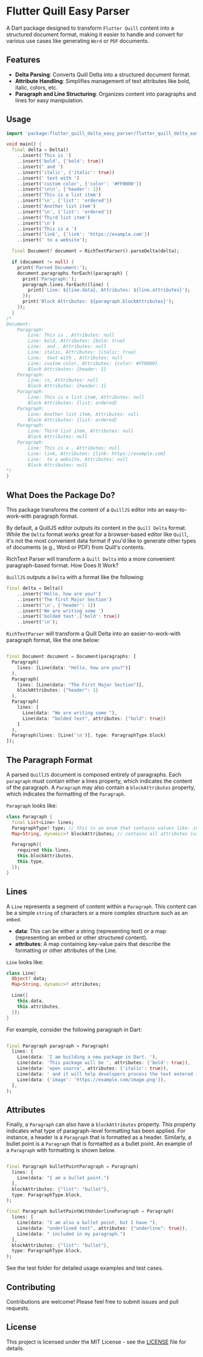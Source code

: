 # Flutter Quill Easy Parser

A Dart package designed to transform `Flutter Quill` content into a structured document format, making it easier to handle and convert for various use cases like generating `Word` or `PDF` documents.

## Features

- **Delta Parsing**: Converts Quill Delta into a structured document format.
- **Attribute Handling**: Simplifies management of text attributes like bold, italic, colors, etc.
- **Paragraph and Line Structuring**: Organizes content into paragraphs and lines for easy manipulation.

## Usage

```dart
import 'package:flutter_quill_delta_easy_parser/flutter_quill_delta_easy_parser.dart';

void main() {
  final delta = Delta()
    ..insert('This is ')
    ..insert('bold', {'bold': true})
    ..insert(' and ')
    ..insert('italic', {'italic': true})
    ..insert(' text with ')
    ..insert('custom color', {'color': '#FF0000'})
    ..insert('\n\n', {'header': 1})
    ..insert('This is a list item')
    ..insert('\n', {'list': 'ordered'})
    ..insert('Another list item')
    ..insert('\n', {'list': 'ordered'})
    ..insert('Third list item')
    ..insert('\n')
    ..insert('This is a ')
    ..insert('link', {'link': 'https://example.com'})
    ..insert(' to a website');

  final Document? document = RichTextParser().parseDelta(delta);

  if (document != null) {
    print('Parsed Document:');
    document.paragraphs.forEach((paragraph) {
      print('Paragraph:');
      paragraph.lines.forEach((line) {
        print('Line: ${line.data}, Attributes: ${line.attributes}');
      });
      print('Block Attributes: ${paragraph.blockAttributes}');
    });
  }
/*
Document:
    Paragraph:
        Line: This is , Attributes: null
        Line: bold, Attributes: {bold: true}
        Line:  and , Attributes: null
        Line: italic, Attributes: {italic: true}
        Line:  text with , Attributes: null
        Line: custom color, Attributes: {color: #FF0000}
        Block Attributes: {header: 1}
    Paragraph:
        Line: \n, Attributes: null
        Block Attributes: {header: 1}
    Paragraph:
        Line: This is a list item, Attributes: null
        Block Attributes: {list: ordered}
    Paragraph:
        Line: Another list item, Attributes: null
        Block Attributes: {list: ordered}
    Paragraph:
        Line: Third list item, Attributes: null
        Block Attributes: null
    Paragraph:
        Line: This is a , Attributes: null
        Line: link, Attributes: {link: https://example.com}
        Line:  to a website, Attributes: null
        Block Attributes: null
*/
}
```

## What Does the Package Do?

This package transforms the content of a `QuillJS` editor into an easy-to-work-with paragraph format.

By default, a QuillJS editor outputs its content in the `Quill Delta` format. While the `Delta` format works great for a browser-based editor like `Quill`, it's not the most convenient data format if you'd like to generate other types of documents (e.g., Word or PDF) from Quill's contents.

RichText Parser will transform a `Quill Delta` into a more convenient paragraph-based format.
How Does It Work?

`QuillJS` outputs a `Delta` with a format like the following:

```dart
final delta = Delta()
    ..insert('Hello, how are you?')
    ..insert('The first Major Section')
    ..insert('\n', {'header': 1})
    ..insert('We are writing some ')
    ..insert('bolded text',{'bold': true})
    ..insert('\n');
```

`RichTextParser` will transform a Quill Delta into an easier-to-work-with paragraph format, like the one below:

```dart

final Document document = Document(paragraphs: [
  Paragraph(
    lines: [Line(data: "Hello, how are you?")]
  ),
  Paragraph(
    lines: [Line(data: "The First Major Section")],
    blockAttributes: {"header": 1}
  ),
  Paragraph(
    lines: [
      Line(data: "We are writing some "),
      Line(data: "bolded text", attributes: {"bold": true})
    ]
  ),
  Paragraph(lines: [Line('\n')], type: ParagraphType.block)
]);
```

## The Paragraph Format

A parsed `QuillJS` document is composed entirely of paragraphs. Each `paragraph` must contain either a lines property, which indicates the content of the paragraph. A `Paragraph` may also contain a `blockAttributes` property, which indicates the formatting of the `Paragraph`.

`Paragraph` looks like:

```dart
class Paragraph {
  final List<Line> lines;
  ParagraphType? type; // this is an enum that contains values like: inline, block and embed
  Map<String, dynamic>? blockAttributes; // contains all attributes (usually block attributes like "heaeder") that will be applied to whole lines

  Paragraph({
    required this.lines,
    this.blockAttributes,
    this.type,
  });
}
```

## Lines

A `Line` represents a segment of content within a `Paragraph`. This content can be a simple `string` of characters or a more complex structure such as an `embed`.

- **data**: This can be either a string (representing text) or a map (representing an embed or other structured content).
- **attributes**: A map containing key-value pairs that describe the formatting or other attributes of the Line.

`Line` looks like:

```dart
class Line{
  Object? data;
  Map<String, dynamic>? attributes;

  Line({
    this.data,
    this.attributes,
  });
}
```

For example, consider the following paragraph in Dart:

```dart

final Paragraph paragraph = Paragraph(
  lines: [
    Line(data: 'I am building a new package in Dart. '),
    Line(data: 'This package will be ', attributes: {'bold': true}),
    Line(data: 'open source', attributes: {'italic': true}),
    Line(data: ' and it will help developers process the text entered into a QuillJS editor.'),
    Line(data: {'image': 'https://example.com/image.png'}),
  ],
);
```

## Attributes

Finally, a `Paragraph` can also have a `blockAttributes` property. This property indicates what type of paragraph-level formatting has been applied. For instance, a header is a `Paragraph` that is formatted as a header. Similarly, a bullet point is a `Paragraph` that is formatted as a bullet point. An example of a `Paragraph` with formatting is shown below.

```dart

final Paragraph bulletPointParagraph = Paragraph(
  lines: [
    Line(data: "I am a bullet point.")
  ],
  blockAttributes: {"list": "bullet"},
  type: ParagraphType.block,
);

final Paragraph bulletPointWithUnderlineParagraph = Paragraph(
  lines: [
    Line(data: "I am also a bullet point, but I have "),
    Line(data: "underlined text", attributes: {"underline": true}),
    Line(data: " included in my paragraph.")
  ],
  blockAttributes: {"list": "bullet"},
  type: ParagraphType.block,
);
```

See the test folder for detailed usage examples and test cases.

## Contributing

Contributions are welcome! Please feel free to submit issues and pull requests.

## License

This project is licensed under the MIT License - see the [LICENSE](https://github.com/CatHood0/flutter_quill_delta_easy_parser/blob/Main/LICENSE) file for details.
